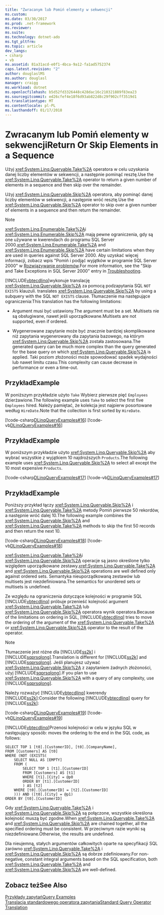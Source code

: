 ```yaml
---
title: "Zwracanym lub Pomiń elementy w sekwencji"
ms.custom: 
ms.date: 03/30/2017
ms.prod: .net-framework
ms.reviewer: 
ms.suite: 
ms.technology: dotnet-ado
ms.tgt_pltfrm: 
ms.topic: article
dev_langs:
- csharp
- vb
ms.assetid: 81a31acd-e0f1-4bca-9a12-fa1ad5752374
caps.latest.revision: "2"
author: douglaslMS
ms.author: douglasl
manager: craigg
ms.workload: dotnet
ms.openlocfilehash: b5d52fd3326448c428dac16c210321889f83ea23
ms.sourcegitcommit: ed26cfef4e18f6d93ab822d8c29f902cff3519d1
ms.translationtype: MT
ms.contentlocale: pl-PL
ms.lasthandoff: 01/17/2018
---
```

# <a name="return-or-skip-elements-in-a-sequence"></a><span data-ttu-id="bcefd-102">Zwracanym lub Pomiń elementy w sekwencji</span><span class="sxs-lookup"><span data-stu-id="bcefd-102">Return Or Skip Elements in a Sequence</span></span>
<span data-ttu-id="bcefd-103">Użyj <xref:System.Linq.Queryable.Take%2A> operatora w celu uzyskania danej liczby elementów w sekwencji, a następnie pominąć resztę.</span><span class="sxs-lookup"><span data-stu-id="bcefd-103">Use the <xref:System.Linq.Queryable.Take%2A> operator to return a given number of elements in a sequence and then skip over the remainder.</span></span>  
  
 <span data-ttu-id="bcefd-104">Użyj <xref:System.Linq.Queryable.Skip%2A> operatora, aby pominąć danej liczby elementów w sekwencji, a następnie wróć resztę.</span><span class="sxs-lookup"><span data-stu-id="bcefd-104">Use the <xref:System.Linq.Queryable.Skip%2A> operator to skip over a given number of elements in a sequence and then return the remainder.</span></span>  
  
> [!NOTE]
>  <span data-ttu-id="bcefd-105"><xref:System.Linq.Enumerable.Take%2A>i <xref:System.Linq.Enumerable.Skip%2A> mają pewne ograniczenia, gdy są one używane w kwerendach do programu SQL Server 2000.</span><span class="sxs-lookup"><span data-stu-id="bcefd-105"><xref:System.Linq.Enumerable.Take%2A> and <xref:System.Linq.Enumerable.Skip%2A> have certain limitations when they are used in queries against SQL Server 2000.</span></span> <span data-ttu-id="bcefd-106">Aby uzyskać więcej informacji, zobacz wpis "Pomiń i podjąć wyjątków w programie SQL Server 2000" w [Rozwiązywanie problemów](../../../../../../docs/framework/data/adonet/sql/linq/troubleshooting.md).</span><span class="sxs-lookup"><span data-stu-id="bcefd-106">For more information, see the "Skip and Take Exceptions in SQL Server 2000" entry in [Troubleshooting](../../../../../../docs/framework/data/adonet/sql/linq/troubleshooting.md).</span></span>  
  
 [!INCLUDE[vbtecdlinq](../../../../../../includes/vbtecdlinq-md.md)]<span data-ttu-id="bcefd-107">wykonuje translację <xref:System.Linq.Queryable.Skip%2A> za pomocą podzapytania SQL `NOT EXISTS` klauzuli.</span><span class="sxs-lookup"><span data-stu-id="bcefd-107"> translates <xref:System.Linq.Queryable.Skip%2A> by using a subquery with the SQL `NOT EXISTS` clause.</span></span> <span data-ttu-id="bcefd-108">Tłumaczenie ma następujące ograniczenia:</span><span class="sxs-lookup"><span data-stu-id="bcefd-108">This translation has the following limitations:</span></span>  
  
-   <span data-ttu-id="bcefd-109">Argument musi być ustawiony.</span><span class="sxs-lookup"><span data-stu-id="bcefd-109">The argument must be a set.</span></span> <span data-ttu-id="bcefd-110">Multisets nie są obsługiwane, nawet jeśli uporządkowane.</span><span class="sxs-lookup"><span data-stu-id="bcefd-110">Multisets are not supported, even if ordered.</span></span>  
  
-   <span data-ttu-id="bcefd-111">Wygenerowane zapytanie może być znacznie bardziej skomplikowane niż zapytania wygenerowany dla zapytania bazowego, na którym <xref:System.Linq.Queryable.Skip%2A> została zastosowana.</span><span class="sxs-lookup"><span data-stu-id="bcefd-111">The generated query can be much more complex than the query generated for the base query on which <xref:System.Linq.Queryable.Skip%2A> is applied.</span></span> <span data-ttu-id="bcefd-112">Taki poziom złożoności może spowodować spadek wydajności lub nawet limitu czasu.</span><span class="sxs-lookup"><span data-stu-id="bcefd-112">This complexity can cause decrease in performance or even a time-out.</span></span>  
  
## <a name="example"></a><span data-ttu-id="bcefd-113">Przykład</span><span class="sxs-lookup"><span data-stu-id="bcefd-113">Example</span></span>  
 <span data-ttu-id="bcefd-114">W poniższym przykładzie użyto `Take` Wybierz pierwsze pięć `Employees` dzierżawione.</span><span class="sxs-lookup"><span data-stu-id="bcefd-114">The following example uses `Take` to select the first five `Employees` hired.</span></span> <span data-ttu-id="bcefd-115">Należy pamiętać, że kolekcja jest najpierw posortowane według `HireDate`.</span><span class="sxs-lookup"><span data-stu-id="bcefd-115">Note that the collection is first sorted by `HireDate`.</span></span>  
  
 [!code-csharp[DLinqQueryExamples#16](../../../../../../samples/snippets/csharp/VS_Snippets_Data/DLinqQueryExamples/cs/Program.cs#16)]
 [!code-vb[DLinqQueryExamples#16](../../../../../../samples/snippets/visualbasic/VS_Snippets_Data/DLinqQueryExamples/vb/Module1.vb#16)]  
  
## <a name="example"></a><span data-ttu-id="bcefd-116">Przykład</span><span class="sxs-lookup"><span data-stu-id="bcefd-116">Example</span></span>  
 <span data-ttu-id="bcefd-117">W poniższym przykładzie użyto <xref:System.Linq.Queryable.Skip%2A> aby wybrać wszystkie z wyjątkiem 10 najdroższych `Products`.</span><span class="sxs-lookup"><span data-stu-id="bcefd-117">The following example uses <xref:System.Linq.Queryable.Skip%2A> to select all except the 10 most expensive `Products`.</span></span>  
  
 [!code-csharp[DLinqQueryExamples#17](../../../../../../samples/snippets/csharp/VS_Snippets_Data/DLinqQueryExamples/cs/Program.cs#17)]
 [!code-vb[DLinqQueryExamples#17](../../../../../../samples/snippets/visualbasic/VS_Snippets_Data/DLinqQueryExamples/vb/Module1.vb#17)]  
  
## <a name="example"></a><span data-ttu-id="bcefd-118">Przykład</span><span class="sxs-lookup"><span data-stu-id="bcefd-118">Example</span></span>  
 <span data-ttu-id="bcefd-119">Poniższy przykład łączy <xref:System.Linq.Queryable.Skip%2A> i <xref:System.Linq.Queryable.Take%2A> metody Pomiń pierwsze 50 rekordów, a następnie wróć dalej 10.</span><span class="sxs-lookup"><span data-stu-id="bcefd-119">The following example combines the <xref:System.Linq.Queryable.Skip%2A> and <xref:System.Linq.Queryable.Take%2A> methods to skip the first 50 records and then return the next 10.</span></span>  
  
 [!code-csharp[DLinqQueryExamples#18](../../../../../../samples/snippets/csharp/VS_Snippets_Data/DLinqQueryExamples/cs/Program.cs#18)]
 [!code-vb[DLinqQueryExamples#18](../../../../../../samples/snippets/visualbasic/VS_Snippets_Data/DLinqQueryExamples/vb/Module1.vb#18)]  
  
 <span data-ttu-id="bcefd-120"><xref:System.Linq.Queryable.Take%2A>i <xref:System.Linq.Queryable.Skip%2A> operacje są jasno określone tylko względem uporządkowane zestawy.</span><span class="sxs-lookup"><span data-stu-id="bcefd-120"><xref:System.Linq.Queryable.Take%2A> and <xref:System.Linq.Queryable.Skip%2A> operations are well defined only against ordered sets.</span></span> <span data-ttu-id="bcefd-121">Semantyka nieuporządkowaną zestawów lub multisets jest niezdefiniowana.</span><span class="sxs-lookup"><span data-stu-id="bcefd-121">The semantics for unordered sets or multisets is undefined.</span></span>  
  
 <span data-ttu-id="bcefd-122">Ze względu na ograniczenia dotyczące kolejności w programie SQL [!INCLUDE[vbtecdlinq](../../../../../../includes/vbtecdlinq-md.md)] próbuje przenieść kolejność argument <xref:System.Linq.Queryable.Take%2A> lub <xref:System.Linq.Queryable.Skip%2A> operatora wynik operatora.</span><span class="sxs-lookup"><span data-stu-id="bcefd-122">Because of the limitations on ordering in SQL, [!INCLUDE[vbtecdlinq](../../../../../../includes/vbtecdlinq-md.md)] tries to move the ordering of the argument of the <xref:System.Linq.Queryable.Take%2A> or <xref:System.Linq.Queryable.Skip%2A> operator to the result of the operator.</span></span>  
  
> [!NOTE]
>  <span data-ttu-id="bcefd-123">Tłumaczenie jest różne dla [!INCLUDE[ss2k](../../../../../../includes/ss2k-md.md)] i [!INCLUDE[sqprsqlong](../../../../../../includes/sqprsqlong-md.md)].</span><span class="sxs-lookup"><span data-stu-id="bcefd-123">Translation is different for [!INCLUDE[ss2k](../../../../../../includes/ss2k-md.md)] and [!INCLUDE[sqprsqlong](../../../../../../includes/sqprsqlong-md.md)].</span></span> <span data-ttu-id="bcefd-124">Jeśli planujesz używać <xref:System.Linq.Queryable.Skip%2A> z zapytaniem żadnych złożoności, użyj [!INCLUDE[sqprsqlong](../../../../../../includes/sqprsqlong-md.md)].</span><span class="sxs-lookup"><span data-stu-id="bcefd-124">If you plan to use <xref:System.Linq.Queryable.Skip%2A> with a query of any complexity, use [!INCLUDE[sqprsqlong](../../../../../../includes/sqprsqlong-md.md)].</span></span>  
  
 <span data-ttu-id="bcefd-125">Należy rozważyć [!INCLUDE[vbtecdlinq](../../../../../../includes/vbtecdlinq-md.md)] kwerendy [!INCLUDE[ss2k](../../../../../../includes/ss2k-md.md)]:</span><span class="sxs-lookup"><span data-stu-id="bcefd-125">Consider the following [!INCLUDE[vbtecdlinq](../../../../../../includes/vbtecdlinq-md.md)] query for [!INCLUDE[ss2k](../../../../../../includes/ss2k-md.md)]:</span></span>  
  
 [!code-csharp[DLinqQueryExamples#19](../../../../../../samples/snippets/csharp/VS_Snippets_Data/DLinqQueryExamples/cs/Program.cs#19)]
 [!code-vb[DLinqQueryExamples#19](../../../../../../samples/snippets/visualbasic/VS_Snippets_Data/DLinqQueryExamples/vb/Module1.vb#19)]  
  
 [!INCLUDE[vbtecdlinq](../../../../../../includes/vbtecdlinq-md.md)]<span data-ttu-id="bcefd-126">Przenosi kolejności w celu w języku SQL w następujący sposób:</span><span class="sxs-lookup"><span data-stu-id="bcefd-126"> moves the ordering to the end in the SQL code, as follows:</span></span>  
  
```  
SELECT TOP 1 [t0].[CustomerID], [t0].[CompanyName],  
FROM [Customers] AS [t0]  
WHERE (NOT (EXISTS(  
    SELECT NULL AS [EMPTY]  
    FROM (  
        SELECT TOP 1 [t1].[CustomerID]  
        FROM [Customers] AS [t1]  
        WHERE [t1].[City] = @p0  
        ORDER BY [t1].[CustomerID]  
        ) AS [t2]  
    WHERE [t0].[CustomerID] = [t2].[CustomerID]  
    ))) AND ([t0].[City] = @p1)  
ORDER BY [t0].[CustomerID]  
```  
  
 <span data-ttu-id="bcefd-127">Gdy <xref:System.Linq.Queryable.Take%2A> i <xref:System.Linq.Queryable.Skip%2A> są połączone, wszystkie określona kolejność muszą być zgodne.</span><span class="sxs-lookup"><span data-stu-id="bcefd-127">When <xref:System.Linq.Queryable.Take%2A> and <xref:System.Linq.Queryable.Skip%2A> are chained together, all the specified ordering must be consistent.</span></span> <span data-ttu-id="bcefd-128">W przeciwnym razie wyniki są niezdefiniowane.</span><span class="sxs-lookup"><span data-stu-id="bcefd-128">Otherwise, the results are undefined.</span></span>  
  
 <span data-ttu-id="bcefd-129">Dla nieujemną, stałych argumentów całkowitych oparte na specyfikacji SQL zarówno <xref:System.Linq.Queryable.Take%2A> i <xref:System.Linq.Queryable.Skip%2A> są dobrze zdefiniowany.</span><span class="sxs-lookup"><span data-stu-id="bcefd-129">For non-negative, constant integral arguments based on the SQL specification, both <xref:System.Linq.Queryable.Take%2A> and <xref:System.Linq.Queryable.Skip%2A> are well-defined.</span></span>  
  
## <a name="see-also"></a><span data-ttu-id="bcefd-130">Zobacz też</span><span class="sxs-lookup"><span data-stu-id="bcefd-130">See Also</span></span>  
 [<span data-ttu-id="bcefd-131">Przykłady zapytań</span><span class="sxs-lookup"><span data-stu-id="bcefd-131">Query Examples</span></span>](../../../../../../docs/framework/data/adonet/sql/linq/query-examples.md)  
 [<span data-ttu-id="bcefd-132">Translacja standardowego operatora zapytania</span><span class="sxs-lookup"><span data-stu-id="bcefd-132">Standard Query Operator Translation</span></span>](../../../../../../docs/framework/data/adonet/sql/linq/standard-query-operator-translation.md)
